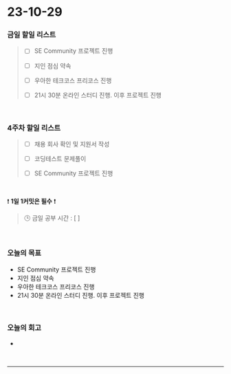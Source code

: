 # 23-10-29
### 금일 할일 리스트
> - [ ]  SE Community 프로젝트 진행
>
> - [ ]  지인 점심 약속
>
> - [ ]  우아한 테크코스 프리코스 진행
>
> - [ ]  21시 30분 온라인 스터디 진행. 이후 프로젝트 진행



<br/>

### 4주차 할일 리스트  
> - [ ]  채용 회사 확인 및 지원서 작성
>
> - [ ]  코딩테스트 문제풀이
>
> - [ ]  SE Community 프로젝트 진행

<br/>

❗ **1일 1커밋은 필수** ❗
> 🕒 금일 공부 시간 : [ ]
  
<br/>

### 오늘의 목표
- SE Community 프로젝트 진행
- 지인 점심 약속
- 우아한 테크코스 프리코스 진행
- 21시 30분 온라인 스터디 진행. 이후 프로젝트 진행


<br>

### 오늘의 회고
- 


<br/>

------------  
